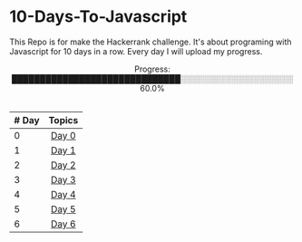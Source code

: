 # 10-Days-To-Javascript
This Repo is for make the Hackerrank challenge. It's about programing with Javascript for 10 days in a row. Every day I will upload my progress. <br>

<div align="center">
Progress:   ██████████████████████████████░░░░░░░░░░░░░░░░░░░░   60.0%  <br>
</div>
<br>
<div align="center">

| # Day  |                                                                       Topics                                                                        |
| -----  | :-------------------------------------------------------------------------------------------------------------------------------------------------: |
|   0    | [Day 0](https://github.com/PatoFredesTi/10-Days-To-Javascript/tree/main/Day%200) |
|   1    | [Day 1](https://github.com/PatoFredesTi/10-Days-To-Javascript/tree/main/Day%201) |
|   2    | [Day 2](https://github.com/PatoFredesTi/10-Days-To-Javascript/tree/main/Day%202) |
|   3    | [Day 3](https://github.com/PatoFredesTi/10-Days-To-Javascript/tree/main/Day%203) |
|   4    | [Day 4](https://github.com/PatoFredesTi/10-Days-To-Javascript/tree/main/Day%204) |
|   5    | [Day 5](https://github.com/PatoFredesTi/10-Days-To-Javascript/tree/main/Day%205) |
|   6    | [Day 6](https://github.com/PatoFredesTi/10-Days-To-Javascript/tree/main/Day%206) |



</div>
